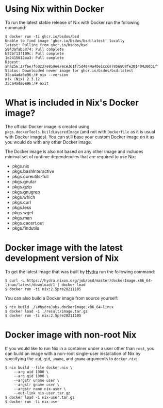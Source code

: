 # Using Nix within Docker

To run the latest stable release of Nix with Docker run the following command:

```console
$ docker run -ti ghcr.io/bsdos/bsd
Unable to find image 'ghcr.io/bsdos/bsd:latest' locally
latest: Pulling from ghcr.io/bsdos/bsd
5843afab3874: Pull complete
b52bf13f109c: Pull complete
1e2415612aa3: Pull complete
Digest: sha256:27f6e7f60227e959ee7ece361f75d4844a40e1cc6878b6868fe30140420031ff
Status: Downloaded newer image for ghcr.io/bsdos/bsd:latest
35ca4ada6e96:/# nix --version
nix (Nix) 2.3.12
35ca4ada6e96:/# exit
```

# What is included in Nix's Docker image?

The official Docker image is created using `pkgs.dockerTools.buildLayeredImage`
(and not with `Dockerfile` as it is usual with Docker images). You can still
base your custom Docker image on it as you would do with any other Docker
image.

The Docker image is also not based on any other image and includes minimal set
of runtime dependencies that are required to use Nix:

 - pkgs.nix
 - pkgs.bashInteractive
 - pkgs.coreutils-full
 - pkgs.gnutar
 - pkgs.gzip
 - pkgs.gnugrep
 - pkgs.which
 - pkgs.curl
 - pkgs.less
 - pkgs.wget
 - pkgs.man
 - pkgs.cacert.out
 - pkgs.findutils

# Docker image with the latest development version of Nix

To get the latest image that was built by [Hydra](https://hydra.nixos.org) run
the following command:

```console
$ curl -L https://hydra.nixos.org/job/bsd/master/dockerImage.x86_64-linux/latest/download/1 | docker load
$ docker run -ti nix:2.5pre20211105
```

You can also build a Docker image from source yourself:

```console
$ nix build ./\#hydraJobs.dockerImage.x86_64-linux
$ docker load -i ./result/image.tar.gz
$ docker run -ti nix:2.5pre20211105
```

# Docker image with non-root Nix

If you would like to run Nix in a container under a user other than `root`,
you can build an image with a non-root single-user installation of Nix
by specifying the `uid`, `gid`, `uname`, and `gname` arguments to `docker.nix`:

```console
$ nix build --file docker.nix \
    --arg uid 1000 \
    --arg gid 1000 \
    --argstr uname user \
    --argstr gname user \
    --argstr name nix-user \
    --out-link nix-user.tar.gz
$ docker load -i nix-user.tar.gz
$ docker run -ti nix-user
```
